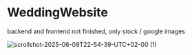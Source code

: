 # WeddingWebsite
<p>backend and frontend not finished, only stock / google images</p>

![scrollshot-2025-06-09T22-54-39-UTC+02-00 (1)](https://github.com/user-attachments/assets/f0dcf821-4690-4ae1-bf39-926a076b8fd5)


